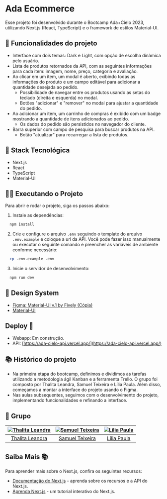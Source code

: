 # Ada Ecommerce

Esse projeto foi desenvolvido durante o Bootcamp Ada+Cielo 2023, utilizando Next.js (React, TypeScript) e o framework de estilos Material-UI.

## 🔨 Funcionalidades do projeto
- Interface com dois temas: Dark e Light, com opção de escolha dinâmica pelo usuário.
- Lista de produtos retornados da API, com as seguintes informações para cada item: imagem, nome, preço, categoria e avaliação.
- Ao clicar em um item, um modal é aberto, exibindo todas as informações do produto e um campo editável para adicionar a quantidade desejada ao pedido.
  - Possibilidade de navegar entre os produtos usando as setas do teclado (direita e esquerda) no modal.
  - Botões "adicionar" e "remover" no modal para ajustar a quantidade do pedido.
- Ao adicionar um item, um carrinho de compras é exibido com um badge mostrando a quantidade de itens adicionados ao pedido.
  - Os dados do pedido são persistidos no navegador do cliente.
- Barra superior com campo de pesquisa para buscar produtos na API.
  - Botão "atualizar" para recarregar a lista de produtos.

## 🧰 Stack Tecnológica
- Next.js
- React
- TypeScript
- Material-UI

## 🏃‍♀️ Executando o Projeto
Para abrir e rodar o projeto, siga os passos abaixo:

1. Instale as dependências:
  ```bash
    npm install
  ```

2. Crie e configure o arquivo `.env` seguindo o template do arquivo `.env.example` e coloque a url da API. Você pode fazer isso manualmente ou executar o seguinte comando e preencher as variáveis de ambiente conforme necessário:
  ```bash
    cp .env.example .env
  ```

3. Inicie o servidor de desenvolvimento:
  ```bash
    npm run dev
  ```

## 🎨 Design System
- [Figma: Material-UI v.1 by Fively (Cópia)](https://www.figma.com/file/iJsu1HirhuyuEMvTLIE4xI/Material-UI-v.1-by-Fively-(Copy)?type=design&node-id=0-1&mode=design)
- [Material-UI](https://mui.com/)

## Deploy 🚀

- Webapp: Em construção.
- API: [https://ada-cielo-api.vercel.app/](https://ada-cielo-api.vercel.app/)

## 📚 Histórico do projeto
- Na primeira etapa do bootcamp, definimos e dividimos as tarefas utilizando a metodologia ágil Kanban e a ferramenta Trello. O grupo foi composto por Thalita Leandra, Samuel Teixeira e Lília Paula. Além disso, começamos a montar a interface do projeto usando o Figma.
- Nas aulas subsequentes, seguimos com o desenvolvimento do projeto, implementando funcionalidades e refinando a interface.

## 👥 Grupo

| [![Thalita Leandra](https://avatars.githubusercontent.com/u/52637455?s=160)](https://github.com/thalitaleandra) | [![Samuel Teixeira](https://avatars.githubusercontent.com/u/91707483?s=160)](https://github.com/samuelmteixeira) | [![Lília Paula](https://avatars.githubusercontent.com/u/25871372?s=160)](https://github.com/Lilia10010) |
|:---:|:---:|:---:|
| [Thalita Leandra](https://github.com/thalitaleandra) | [Samuel Teixeira](https://github.com/samuelmteixeira) | [Lília Paula](https://github.com/Lilia10010) |


## Saiba Mais 📚

Para aprender mais sobre o Next.js, confira os seguintes recursos:

- [Documentação do Next.js](https://nextjs.org/docs) - aprenda sobre os recursos e a API do Next.js.
- [Aprenda Next.js](https://nextjs.org/learn) - um tutorial interativo do Next.js.
